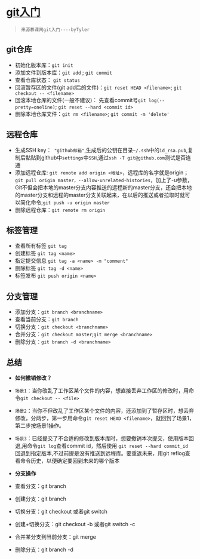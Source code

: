 # [git入门](https://www.liaoxuefeng.com/wiki/896043488029600)

> `来源慕课网git入门----byTyler`

## git仓库

* 初始化版本库：`git init`
* 添加文件到版本库：`git add` ;  `git commit`
* 查看仓库状态： `git status`
* 回滚暂存区的文件(git add后的文件)：`git reset HEAD <filename>`; `git checkout -- <filename>`
* 回滚本地仓库的文件(一般不建议)： 先查看commit号`git log(--pretty=oneline)`; `git reset --hard <commit id>`
* 删除本地仓库文件：`git rm <filename>`; `git commit -m 'delete'`

## 远程仓库

* 生成SSH key：` "github邮箱"`,生成后的公钥在目录`~/.ssh`中的`id_rsa.pub`,复制后黏贴到github中`settings`中`SSH`,通过`ssh -T git@github.com`测试是否连通
* 添加远程仓库: `git remote add origin <地址>`，远程库的名字就是origin；`git pull origin master，--allow-unrelated-histories`，加上了-u参数，Git不但会把本地的master分支内容推送的远程新的master分支，还会把本地的master分支和远程的master分支关联起来，在以后的推送或者拉取时就可以简化命令;`git push -u origin master` 
* 删除远程仓库：`git remote rm origin`
  
## 标签管理

* 查看所有标签 `git tag`
* 创建标签 `git tag <name>`
* 指定提交信息 `git tag -a <name> -m "comment"`
* 删除标签 `git tag -d <name>`
* 标签发布 `git push origin <name>` 

## 分支管理

* 添加分支：`git branch <branchname>`
* 查看当前分支：`git branch`
* 切换分支：`git checkout <branchname>`
* 合并分支：`git checkout master`;`git merge <branchname>`
* 删除分支：`git branch -d <branchname>`

## 总结

* **如何撤销修改？**
* `场景1`：当你改乱了工作区某个文件的内容，想直接丢弃工作区的修改时，用命令`git checkout -- <file>`
  
* `场景2`：当你不但改乱了工作区某个文件的内容，还添加到了暂存区时，想丢弃修改，分两步，第一步用命令g`it reset HEAD <filename>`，就回到了场景1，第二步按场景1操作。

* `场景3`：已经提交了不合适的修改到版本库时，想要撤销本次提交，使用版本回退,用命令`git log`查看commit id，然后使用 `git reset --hard commit_id` 回退到指定版本,不过前提是没有推送到远程库。要重返未来，用git reflog查看命令历史，以便确定要回到未来的哪个版本  

* **分支操作**
* 查看分支：git branch
* 创建分支：git branch <name>
* 切换分支：git checkout <name>或者git switch <name>
* 创建+切换分支：git checkout -b <name>或者git switch -c <name>
* 合并某分支到当前分支：git merge <name>
* 删除分支：git branch -d <name>